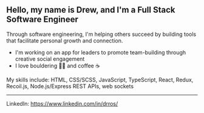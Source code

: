 ## Hello, my name is Drew, and I'm a Full Stack Software Engineer

Through software engineering, I'm helping others succeed by building tools that facilitate personal growth and connection.

+ I'm working on an app for leaders to promote team-building through creative social engagement
+ I love bouldering 🧗‍♂️ and coffee ☕

My skills include: HTML, CSS/SCSS, JavaScript, TypeScript, React, Redux, Recoil.js, Node.js/Express REST APIs, web sockets

---
LinkedIn: https://www.linkedin.com/in/drros/
